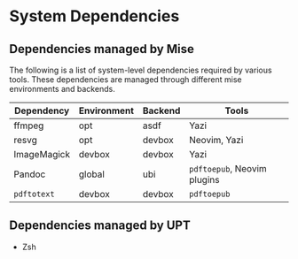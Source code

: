# System Dependencies

## Dependencies managed by Mise

The following is a list of system-level dependencies required by various tools.
These dependencies are managed through different mise environments and
backends.

| Dependency | Environment | Backend | Tools |
|------------|-------------|---------|-------|
| ffmpeg | opt | asdf | Yazi |
| resvg | opt | devbox | Neovim, Yazi |
| ImageMagick | devbox | devbox | Yazi |
| Pandoc | global | ubi | `pdftoepub`, Neovim plugins |
| `pdftotext` | devbox | devbox | `pdftoepub` |

## Dependencies managed by UPT

- Zsh
